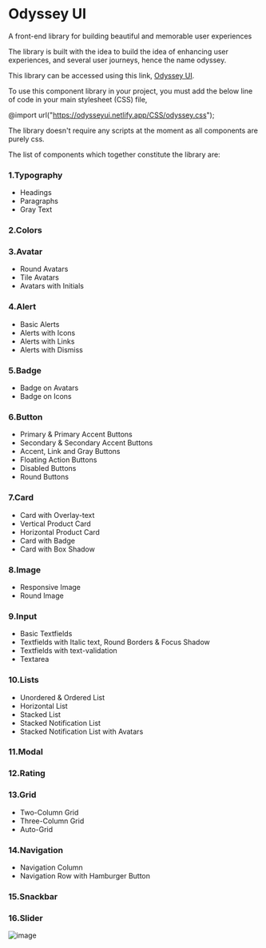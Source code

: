 # Odyssey UI
A front-end library for building beautiful and memorable user experiences

The library is built with the idea to build the idea of enhancing user experiences, and several user journeys, hence the name odyssey.

This library can be accessed using this link, [Odyssey UI](https://odysseyui.netlify.app/).

To use this component library in your project, you must add the below line of code in your main stylesheet (CSS) file, 

@import url("https://odysseyui.netlify.app/CSS/odyssey.css");

The library doesn't require any scripts at the moment as all components are purely css.

The list of components which together constitute the library are:

### 1.Typography
- Headings 
- Paragraphs
- Gray Text

### 2.Colors

### 3.Avatar
- Round Avatars
- Tile Avatars
- Avatars with Initials

### 4.Alert
- Basic Alerts
- Alerts with Icons
- Alerts with Links
- Alerts with Dismiss

### 5.Badge
- Badge on Avatars
- Badge on Icons

### 6.Button
- Primary & Primary Accent Buttons
- Secondary & Secondary Accent Buttons
- Accent, Link and Gray Buttons
- Floating Action Buttons 
- Disabled Buttons 
- Round Buttons

### 7.Card
- Card with Overlay-text
- Vertical Product Card
- Horizontal Product Card
- Card with Badge
- Card with Box Shadow

### 8.Image
- Responsive Image
- Round Image

### 9.Input
- Basic Textfields
- Textfields with Italic text, Round Borders & Focus Shadow
- Textfields with text-validation
- Textarea

### 10.Lists
- Unordered & Ordered List
- Horizontal List
- Stacked List
- Stacked Notification List
- Stacked Notification List with Avatars

### 11.Modal

### 12.Rating

### 13.Grid
- Two-Column Grid
- Three-Column Grid 
- Auto-Grid

### 14.Navigation 
- Navigation Column
- Navigation Row with Hamburger Button

### 15.Snackbar

### 16.Slider

![image](https://user-images.githubusercontent.com/88072012/153632283-5017b209-3d71-4539-ba2d-3752eaa8e832.png)


